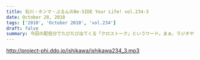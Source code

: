 ```yaml
---
title: 石川・ホンマ・ぶるんのBe-SIDE Your Life! vol.234-3
date: October 28, 2010
tags: ['2010', 'October 2010', 'vol.234']
draft: false
summary: 今回の配信分でたびたび出てくる「クロストーク」というワード。まぁ、ラジオやテレビなど放送でよく「だめよ」と言われるもので、複数人でしゃべる場合、他の人のしゃべりにかぶるな・・・といったことなんですが、まぁビーサイメンバーは意外とクロストークはないですかな。どうでしょうか？NAMAE
---
```


http://project-phi.ddo.jp/ishikawa/ishikawa234_3.mp3
